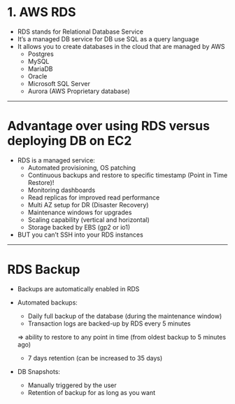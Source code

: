 # 1. AWS RDS

- RDS stands for Relational Database Service
- It’s a managed DB service for DB use SQL as a query language
- It allows you to create databases in the cloud that are managed by AWS
    - Postgres
    - MySQL
    - MariaDB
    - Oracle
    - Microsoft SQL Server
    - Aurora (AWS Proprietary database)

---

# Advantage over using RDS versus deploying DB on EC2

- RDS is a managed service:
    - Automated provisioning, OS patching
    - Continuous backups and restore to specific timestamp (Point in Time Restore)!
    - Monitoring dashboards
    - Read replicas for improved read performance
    - Multi AZ setup for DR (Disaster Recovery)
    - Maintenance windows for upgrades
    - Scaling capability (vertical and horizontal)
    - Storage backed by EBS (gp2 or io1)
- BUT you can’t SSH into your RDS instances

---

# RDS Backup

- Backups are automatically enabled in RDS
- Automated backups:
    - Daily full backup of the database (during the maintenance window)
    - Transaction logs are backed-up by RDS every 5 minutes

    ⇒ ability to restore to any point in time (from oldest backup to 5 minutes ago)

    - 7 days retention (can be increased to 35 days)
- DB Snapshots:
    - Manually triggered by the user
    - Retention of backup for as long as you want